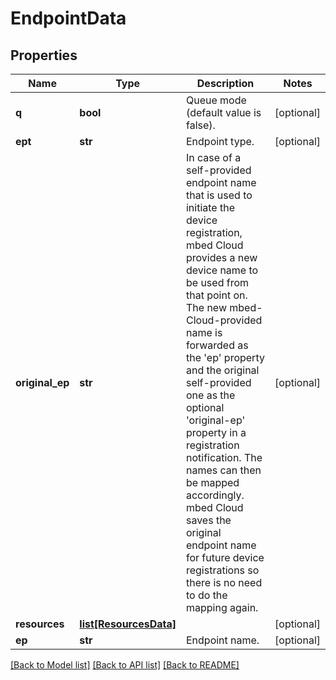 # EndpointData

## Properties
Name | Type | Description | Notes
------------ | ------------- | ------------- | -------------
**q** | **bool** | Queue mode (default value is false). | [optional] 
**ept** | **str** | Endpoint type. | [optional] 
**original_ep** | **str** | In case of a self-provided endpoint name that is used to initiate the device registration, mbed Cloud provides a new device name to be used from that point on. The new mbed-Cloud-provided name is forwarded as the &#39;ep&#39; property and the original self-provided one as the optional &#39;original-ep&#39; property in a registration notification. The names can then be mapped accordingly. mbed Cloud saves the original endpoint name for future device registrations so there is no need to do the mapping again.  | [optional] 
**resources** | [**list[ResourcesData]**](ResourcesData.md) |  | [optional] 
**ep** | **str** | Endpoint name. | [optional] 

[[Back to Model list]](../README.md#documentation-for-models) [[Back to API list]](../README.md#documentation-for-api-endpoints) [[Back to README]](../README.md)


